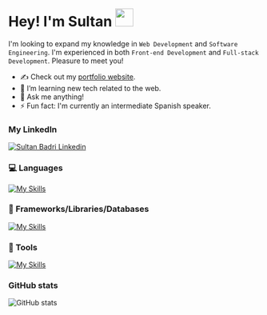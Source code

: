 # Hey! I'm Sultan <img src="https://user-images.githubusercontent.com/1303154/88677602-1635ba80-d120-11ea-84d8-d263ba5fc3c0.gif" width="36px" height="36px" />

I'm looking to expand my knowledge in `Web Development` and `Software Engineering`. I'm experienced in both `Front-end Development` and `Full-stack Development`. Pleasure to meet you!

- ✍ Check out my [portfolio website](https://sultanbadri.vercel.app/).
- 🌱 I’m learning new tech related to the web.
- 💬 Ask me anything!
- ⚡ Fun fact: I'm currently an intermediate Spanish speaker. 

### My LinkedIn
[![Sultan Badri Linkedin](https://skillicons.dev/icons?i=linkedin)](https://www.linkedin.com/in/sultanbadri/)

### 💻 Languages
[![My Skills](https://skillicons.dev/icons?i=ts,js,py,java,go,r,html,css)](https://skillicons.dev)

### 🧰 Frameworks/Libraries/Databases
[![My Skills](https://skillicons.dev/icons?i=react,nodejs,express,mongodb,nextjs,graphql,svelte,jest,redux,jquery,sass,styledcomponents,tailwind)](https://skillicons.dev)

### 🔧 Tools
[![My Skills](https://skillicons.dev/icons?i=git,webpack,vite,heroku,figma)](https://skillicons.dev)

### GitHub stats
![GitHub stats](https://github-readme-stats.zohan.tech/api?username=SultanBadri&show_icons=true&theme=react&&hide_border=true)
